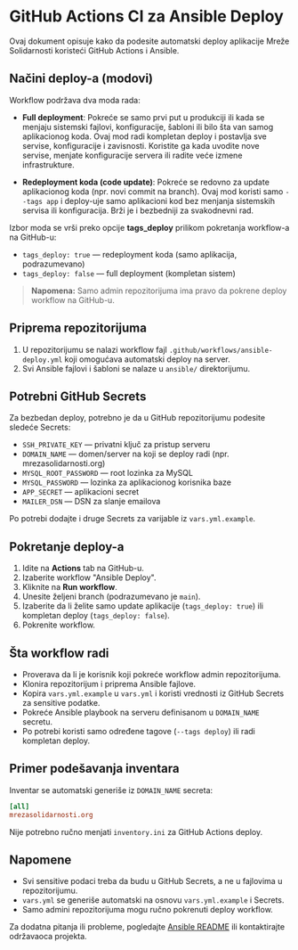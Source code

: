 # GitHub Actions CI za Ansible Deploy

Ovaj dokument opisuje kako da podesite automatski deploy aplikacije Mreže Solidarnosti koristeći GitHub Actions i Ansible.

## Načini deploy-a (modovi)

Workflow podržava dva moda rada:

- **Full deployment**: Pokreće se samo prvi put u produkciji ili kada se menjaju sistemski fajlovi, konfiguracije, šabloni ili bilo šta van samog aplikacionog koda. Ovaj mod radi kompletan deploy i postavlja sve servise, konfiguracije i zavisnosti. Koristite ga kada uvodite nove servise, menjate konfiguracije servera ili radite veće izmene infrastrukture.

- **Redeployment koda (code update)**: Pokreće se redovno za update aplikacionog koda (npr. novi commit na branch). Ovaj mod koristi samo `--tags app` i deploy-uje samo aplikacioni kod bez menjanja sistemskih servisa ili konfiguracija. Brži je i bezbedniji za svakodnevni rad.

Izbor moda se vrši preko opcije **tags_deploy** prilikom pokretanja workflow-a na GitHub-u:
- `tags_deploy: true` — redeployment koda (samo aplikacija, podrazumevano)
- `tags_deploy: false` — full deployment (kompletan sistem)

> **Napomena:** Samo admin repozitorijuma ima pravo da pokrene deploy workflow na GitHub-u.

## Priprema repozitorijuma

1. U repozitorijumu se nalazi workflow fajl `.github/workflows/ansible-deploy.yml` koji omogućava automatski deploy na server.
2. Svi Ansible fajlovi i šabloni se nalaze u `ansible/` direktorijumu.

## Potrebni GitHub Secrets

Za bezbedan deploy, potrebno je da u GitHub repozitorijumu podesite sledeće Secrets:

- `SSH_PRIVATE_KEY` — privatni ključ za pristup serveru
- `DOMAIN_NAME` — domen/server na koji se deploy radi (npr. mrezasolidarnosti.org)
- `MYSQL_ROOT_PASSWORD` — root lozinka za MySQL
- `MYSQL_PASSWORD` — lozinka za aplikacionog korisnika baze
- `APP_SECRET` — aplikacioni secret
- `MAILER_DSN` — DSN za slanje emailova

Po potrebi dodajte i druge Secrets za varijable iz `vars.yml.example`.

## Pokretanje deploy-a

1. Idite na **Actions** tab na GitHub-u.
2. Izaberite workflow "Ansible Deploy".
3. Kliknite na **Run workflow**.
4. Unesite željeni branch (podrazumevano je `main`).
5. Izaberite da li želite samo update aplikacije (`tags_deploy: true`) ili kompletan deploy (`tags_deploy: false`).
6. Pokrenite workflow.

## Šta workflow radi

- Proverava da li je korisnik koji pokreće workflow admin repozitorijuma.
- Klonira repozitorijum i priprema Ansible fajlove.
- Kopira `vars.yml.example` u `vars.yml` i koristi vrednosti iz GitHub Secrets za sensitive podatke.
- Pokreće Ansible playbook na serveru definisanom u `DOMAIN_NAME` secretu.
- Po potrebi koristi samo određene tagove (`--tags deploy`) ili radi kompletan deploy.

## Primer podešavanja inventara

Inventar se automatski generiše iz `DOMAIN_NAME` secreta:

```ini
[all]
mrezasolidarnosti.org
```

Nije potrebno ručno menjati `inventory.ini` za GitHub Actions deploy.

## Napomene

- Svi sensitive podaci treba da budu u GitHub Secrets, a ne u fajlovima u repozitorijumu.
- `vars.yml` se generiše automatski na osnovu `vars.yml.example` i Secrets.
- Samo admini repozitorijuma mogu ručno pokrenuti deploy workflow.

Za dodatna pitanja ili probleme, pogledajte [Ansible README](./README.md) ili kontaktirajte održavaoca projekta.
